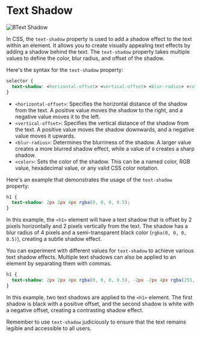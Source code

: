 # Text Shadow

![BText Shadow](https://i7x7p5b7.stackpathcdn.com/codrops/wp-content/uploads/2014/12/text-shadow-syntax-img1.png?x11884)

In CSS, the `text-shadow` property is used to add a shadow effect to the text within an element. It allows you to create visually appealing text effects by adding a shadow behind the text. The `text-shadow` property takes multiple values to define the color, blur radius, and offset of the shadow.

Here's the syntax for the `text-shadow` property:

```css
selector {
  text-shadow: <horizontal-offset> <vertical-offset> <blur-radius> <color>;
}
```

- `<horizontal-offset>`: Specifies the horizontal distance of the shadow from the text. A positive value moves the shadow to the right, and a negative value moves it to the left.
- `<vertical-offset>`: Specifies the vertical distance of the shadow from the text. A positive value moves the shadow downwards, and a negative value moves it upwards.
- `<blur-radius>`: Determines the blurriness of the shadow. A larger value creates a more blurred shadow effect, while a value of `0` creates a sharp shadow.
- `<color>`: Sets the color of the shadow. This can be a named color, RGB value, hexadecimal value, or any valid CSS color notation.

Here's an example that demonstrates the usage of the `text-shadow` property:

```css
h1 {
  text-shadow: 2px 2px 4px rgba(0, 0, 0, 0.5);
}
```

In this example, the `<h1>` element will have a text shadow that is offset by 2 pixels horizontally and 2 pixels vertically from the text. The shadow has a blur radius of 4 pixels and a semi-transparent black color (`rgba(0, 0, 0, 0.5)`), creating a subtle shadow effect.

You can experiment with different values for `text-shadow` to achieve various text shadow effects. Multiple text shadows can also be applied to an element by separating them with commas.

```css
h1 {
  text-shadow: 2px 2px 4px rgba(0, 0, 0, 0.5), -2px -2px 4px rgba(255, 255, 255, 0.5);
}
```

In this example, two text shadows are applied to the `<h1>` element. The first shadow is black with a positive offset, and the second shadow is white with a negative offset, creating a contrasting shadow effect.

Remember to use `text-shadow` judiciously to ensure that the text remains legible and accessible to all users.